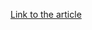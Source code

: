 [Link to the article](https://www.nist.gov/blogs/cybersecurity-insights/unlocking-cybersecurity-talent-power-apprenticeships)
